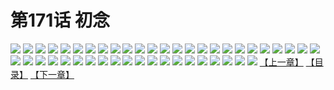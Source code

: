 # 第171话 初念
![](https://s1.baozimh.com/scomic/sanyanxiaotianlu-samanhua/0/170-yuo5/1.jpg)
![](https://s1.baozimh.com/scomic/sanyanxiaotianlu-samanhua/0/170-yuo5/2.jpg)
![](https://s1.baozimh.com/scomic/sanyanxiaotianlu-samanhua/0/170-yuo5/3.jpg)
![](https://s1.baozimh.com/scomic/sanyanxiaotianlu-samanhua/0/170-yuo5/4.jpg)
![](https://s1.baozimh.com/scomic/sanyanxiaotianlu-samanhua/0/170-yuo5/5.jpg)
![](https://s1.baozimh.com/scomic/sanyanxiaotianlu-samanhua/0/170-yuo5/6.jpg)
![](https://s1.baozimh.com/scomic/sanyanxiaotianlu-samanhua/0/170-yuo5/7.jpg)
![](https://s1.baozimh.com/scomic/sanyanxiaotianlu-samanhua/0/170-yuo5/8.jpg)
![](https://s1.baozimh.com/scomic/sanyanxiaotianlu-samanhua/0/170-yuo5/9.jpg)
![](https://s1.baozimh.com/scomic/sanyanxiaotianlu-samanhua/0/170-yuo5/10.jpg)
![](https://s1.baozimh.com/scomic/sanyanxiaotianlu-samanhua/0/170-yuo5/11.jpg)
![](https://s1.baozimh.com/scomic/sanyanxiaotianlu-samanhua/0/170-yuo5/12.jpg)
![](https://s1.baozimh.com/scomic/sanyanxiaotianlu-samanhua/0/170-yuo5/13.jpg)
![](https://s1.baozimh.com/scomic/sanyanxiaotianlu-samanhua/0/170-yuo5/14.jpg)
![](https://s1.baozimh.com/scomic/sanyanxiaotianlu-samanhua/0/170-yuo5/15.jpg)
![](https://s1.baozimh.com/scomic/sanyanxiaotianlu-samanhua/0/170-yuo5/16.jpg)
![](https://s1.baozimh.com/scomic/sanyanxiaotianlu-samanhua/0/170-yuo5/17.jpg)
![](https://s1.baozimh.com/scomic/sanyanxiaotianlu-samanhua/0/170-yuo5/18.jpg)
![](https://s1.baozimh.com/scomic/sanyanxiaotianlu-samanhua/0/170-yuo5/19.jpg)
![](https://s1.baozimh.com/scomic/sanyanxiaotianlu-samanhua/0/170-yuo5/20.jpg)
![](https://s1.baozimh.com/scomic/sanyanxiaotianlu-samanhua/0/170-yuo5/21.jpg)
![](https://s1.baozimh.com/scomic/sanyanxiaotianlu-samanhua/0/170-yuo5/22.jpg)
![](https://s1.baozimh.com/scomic/sanyanxiaotianlu-samanhua/0/170-yuo5/23.jpg)
![](https://s1.baozimh.com/scomic/sanyanxiaotianlu-samanhua/0/170-yuo5/24.jpg)
![](https://s1.baozimh.com/scomic/sanyanxiaotianlu-samanhua/0/170-yuo5/25.jpg)
![](https://s1.baozimh.com/scomic/sanyanxiaotianlu-samanhua/0/170-yuo5/26.jpg)
![](https://s1.baozimh.com/scomic/sanyanxiaotianlu-samanhua/0/170-yuo5/27.jpg)
![](https://s1.baozimh.com/scomic/sanyanxiaotianlu-samanhua/0/170-yuo5/28.jpg)
![](https://s1.baozimh.com/scomic/sanyanxiaotianlu-samanhua/0/170-yuo5/29.jpg)
![](https://s1.baozimh.com/scomic/sanyanxiaotianlu-samanhua/0/170-yuo5/30.jpg)
![](https://s1.baozimh.com/scomic/sanyanxiaotianlu-samanhua/0/170-yuo5/31.jpg)
![](https://s1.baozimh.com/scomic/sanyanxiaotianlu-samanhua/0/170-yuo5/32.jpg)
![](https://s1.baozimh.com/scomic/sanyanxiaotianlu-samanhua/0/170-yuo5/33.jpg)
![](https://s1.baozimh.com/scomic/sanyanxiaotianlu-samanhua/0/170-yuo5/34.jpg)
![](https://s1.baozimh.com/scomic/sanyanxiaotianlu-samanhua/0/170-yuo5/35.jpg)
![](https://s1.baozimh.com/scomic/sanyanxiaotianlu-samanhua/0/170-yuo5/36.jpg)
![](https://s1.baozimh.com/scomic/sanyanxiaotianlu-samanhua/0/170-yuo5/37.jpg)
![](https://s1.baozimh.com/scomic/sanyanxiaotianlu-samanhua/0/170-yuo5/38.jpg)
![](https://s1.baozimh.com/scomic/sanyanxiaotianlu-samanhua/0/170-yuo5/39.jpg)
![](https://s1.baozimh.com/scomic/sanyanxiaotianlu-samanhua/0/170-yuo5/40.jpg)
![](https://s1.baozimh.com/scomic/sanyanxiaotianlu-samanhua/0/170-yuo5/41.jpg)
![](https://s1.baozimh.com/scomic/sanyanxiaotianlu-samanhua/0/170-yuo5/42.jpg)
![](https://s1.baozimh.com/scomic/sanyanxiaotianlu-samanhua/0/170-yuo5/43.jpg)
![](https://s1.baozimh.com/scomic/sanyanxiaotianlu-samanhua/0/170-yuo5/44.jpg)
![](https://s1.baozimh.com/scomic/sanyanxiaotianlu-samanhua/0/170-yuo5/45.jpg)
[【上一章】](./170.md)
[【目录】](./README.md)
[【下一章】](./172.md)

